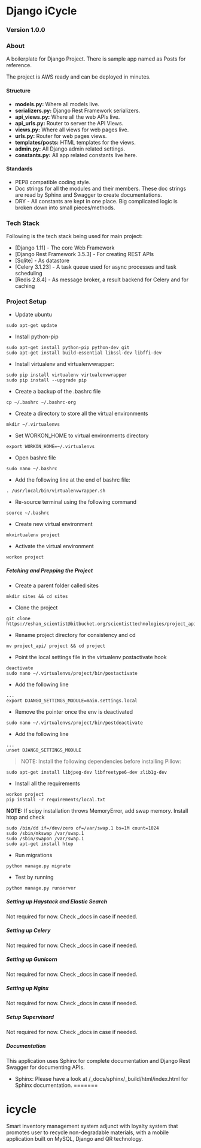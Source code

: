 
# Django iCycle 

### Version 1.0.0

### About

A boilerplate for Django Project. There is sample app named as Posts for reference.

The project is AWS ready and can be deployed in minutes.

#### Structure
* **models.py:** Where all models live.
* **serializers.py:** Django Rest Framework serializers.
* **api_views.py:** Where all the web APIs live.
* **api_urls.py:** Router to server the API Views.
* **views.py:** Where all views for web pages live.
* **urls.py:** Router for web pages views.
* **templates/posts:** HTML templates for the views.
* **admin.py:** All Django admin related settings.
* **constants.py:** All app related constants live here.

#### Standards
* PEP8 compatible coding style.
* Doc strings for all the modules and their members. These doc strings are read by Sphinx and Swagger to create documentations.
* DRY - All constants are kept in one place. Big complicated logic is broken down into small pieces/methods.

### Tech Stack

Following is the tech stack being used for main project:

* [Django 1.11] - The core Web Framework
* [Django Rest Framework 3.5.3] - For creating REST APIs
* [Sqlite] - As datastore
* [Celery 3.1.23] - A task queue used for async processes and task scheduling
* [Redis 2.8.4] - As message broker, a result backend for Celery and for caching

### Project Setup
* Update ubuntu
```
sudo apt-get update
```

* Install python-pip
```
sudo apt-get install python-pip python-dev git
sudo apt-get install build-essential libssl-dev libffi-dev
```

* Install virtualenv and virtualenvwrapper:
```
sudo pip install virtualenv virtualenvwrapper
sudo pip install --upgrade pip
```

* Create a backup of the .bashrc file
```
cp ~/.bashrc ~/.bashrc-org
```

* Create a directory to store all the virtual environments
```
mkdir ~/.virtualenvs
```

* Set WORKON_HOME to virtual environments directory
```
export WORKON_HOME=~/.virtualenvs
```

* Open bashrc file
```
sudo nano ~/.bashrc
```

* Add the following line at the end of bashrc file:
```
. /usr/local/bin/virtualenvwrapper.sh
```

* Re-source terminal using the following command
```
source ~/.bashrc
```

* Create new virtual environment
```
mkvirtualenv project
```

* Activate the virtual environment
```
workon project
```


##### Fetching and Prepping the Project
* Create a parent folder called sites
```
mkdir sites && cd sites
```

* Clone the project
```
git clone https://eshan_scientist@bitbucket.org/scientisttechnologies/project_api.git
```

* Rename project directory for consistency and cd
```
mv project_api/ project && cd project
```

* Point the local settings file in the virtualenv postactivate hook
```
deactivate
sudo nano ~/.virtualenvs/project/bin/postactivate
```

* Add the following line
```
...
export DJANGO_SETTINGS_MODULE=main.settings.local
```

* Remove the pointer once the env is deactivated
```
sudo nano ~/.virtualenvs/project/bin/postdeactivate
```

* Add the following line
```
...
unset DJANGO_SETTINGS_MODULE
```


> NOTE: Install the following dependencies before installing Pillow:


```
sudo apt-get install libjpeg-dev libfreetype6-dev zlib1g-dev
```

* Install all the requirements
```
workon project
pip install -r requirements/local.txt
```
**NOTE:** If scipy installation throws MemoryError, add swap memory. Install htop and check
```
sudo /bin/dd if=/dev/zero of=/var/swap.1 bs=1M count=1024
sudo /sbin/mkswap /var/swap.1
sudo /sbin/swapon /var/swap.1
sudo apt-get install htop
```

* Run migrations
```
python manage.py migrate
```

* Test by running
```
python manage.py runserver
```

##### Setting up Haystack and Elastic Search
Not required for now. Check _docs in case if needed.

##### Setting up Celery
Not required for now. Check _docs in case if needed.

##### Setting up Gunicorn
Not required for now. Check _docs in case if needed.

##### Setting up Nginx
Not required for now. Check _docs in case if needed.

##### Setup Supervisord
Not required for now. Check _docs in case if needed.

##### Documentation
This application uses Sphinx for complete documentation and Django Rest Swagger for documenting APIs.

* Sphinx: Please have a look at /_docs/sphinx/_build/html/index.html for Sphinx documentation.
=======
# icycle
Smart inventory management system adjunct with loyalty system that promotes user to recycle non-degradable materials, with a mobile application built on MySQL, Django and QR technology.

